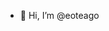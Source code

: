 - 👋 Hi, I’m @eoteago


<!---
eoteago/eoteago is a ✨ special ✨ repository because its `README.md` (this file) appears on your GitHub profile.
You can click the Preview link to take a look at your changes.
--->
